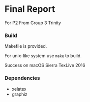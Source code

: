 # Final Report 

For P2 From Group 3 Trinity



### Build 

Makefile is provided.

For unix-like system use `` make `` to build.

Success on macOS Sierra TexLive 2016


### Dependencies 
- xelatex
- graphiz